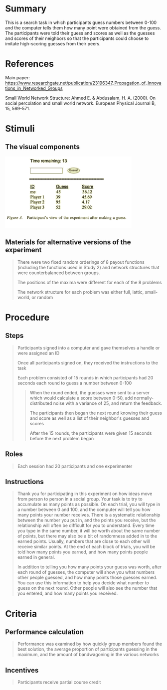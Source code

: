 # Summary
This is a search task in which participants guess numbers between 0-100 and the computer tells them how many point were obtained from the guess. The participants were told their guess and scores as well as the guesses and scores of their neighbors so that the participants could choose to imitate high-scoring guesses from their peers.

# References
Main paper: https://www.researchgate.net/publication/23196347_Propagation_of_Innovations_in_Networked_Groups

Small World Network Structure: Ahmed E. & Abdusalam, H. A. (2000). On social percolation and small world network. European Physical Journal B, 15, 569-571. 

# Stimuli
## The visual components
![guesses](images/guesses.png)

## Materials for alternative versions of the experiment 
>There were two fixed random orderings of 8 payout functions (including the functions used in Study 2) and network structures that were counterbalanced between groups.
>
>The positions of the maxima were different for each of the 8 problems
>
>The network structure for each problem was either full, lattic, small-world, or random

# Procedure
## Steps
>Participants signed into a computer and gave themselves a handle or were assigned an ID
>
>Once all participants signed on, they received the instructions to the task
>
>Each problem consisted of 15 rounds in which participants had 20 seconds each round to guess a number between 0-100
>> When the round ended, the guesses were sent to a server which would calculate a score between 0-50, add normally-distributed noise with a variance of 25, and return the feedback.
>> 
>> The participants then began the next round knowing their guess and score as well as a list of their neighbor's guesses and scores
>> 
>> After the 15 rounds, the participants were given 15 seconds before the next problem began

## Roles 
>Each session had 20 participants and one experimenter

## Instructions
>Thank you for participating in this experiment on how ideas move from person to person in a social group. Your task is to try to accumulate as many points as possible. On each trial, you will type in a number between 0 and 100, and the computer will tell you how many points your number receives. There is a systematic relationship between the number you put in, and the points you receive, but the relationship will often be difficult for you to understand. Every time you type in the same number, it will be worth about the same number of points, but there may also be a bit of randomness added in to the earned points. Usually, numbers that are close to each other will receive similar points. At the end of each block of trials, you will be told how many points you earned, and how many points people earned in general.
>
>In addition to telling you how many points your guess was worth, after each round of guesses, the computer will show you what numbers other people guessed, and how many points those guesses earned. You can use this information to help you decide what number to guess on the next round. Other people will also see the number that you entered, and how many points you received.

# Criteria
## Performance calculation
>Performance was examined by how quickly group members found the best solution, the average proportion of participants guessing in the maximum, and the amount of bandwagoning in the various networks

## Incentives
> Participants receive partial course credit
